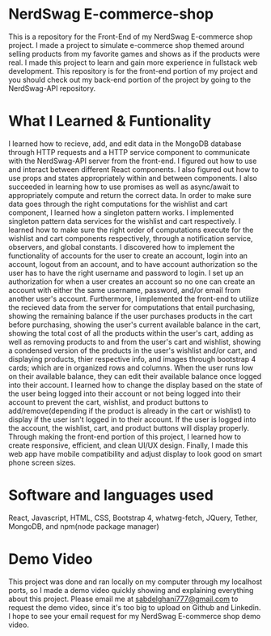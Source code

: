 # NerdSwag E-commerce-shop
This is a repository for the Front-End of my NerdSwag E-commerce shop project. I made a project to simulate e-commerce shop themed around selling products from my favorite games and shows as if the products were real. I made this project to learn and gain more experience in fullstack web development. This repository is for the front-end portion of my project and you should check out my back-end portion of the project by going to the NerdSwag-API repository.

# What I Learned & Funtionality
I learned how to recieve, add, and edit data in the MongoDB database through HTTP requests and a HTTP service component to communicate with the NerdSwag-API server from the front-end. I figured out how to use and interact between different React components. I also figured out how to use props and states appropriately within and between components. I also succeeded in learning how to use promises as well as async/await to appropriately compute and return the correct data. In order to make sure data goes through the right computations for the wishlist and cart component, I learned how a singleton pattern works. I implemented singleton pattern data services for the wishlist and cart respectively. I learned how to make sure the right order of computations execute for the wishlist and cart components respectively, through a notification service, observers, and global constants. I discovered how to implement the functionality of accounts for the user to create an account, login into an account, logout from an account, and to have account authorization so the user has to have the right username and password to login. I set up an authorization for when a user creates an account so no one can create an account with either the same username, password, and/or email from another user's account. Furthermore, I implemented the front-end to utilize the recieved data from the server for computations that entail purchasing, showing the remaining balance if the user purchases products in the cart before purchasing, showing the user's current available balance in the cart, showing the total cost of all the products within the user's cart, adding as well as removing products to and from the user's cart and wishlist, showing a condensed version of the products in the user's wishlist and/or cart, and displaying products, thier respective info, and images through bootstrap 4 cards; which are in organized rows and columns. When the user runs low on their available balance, they can edit their available balance once logged into their account. I learned how to change the display based on the state of the user being logged into their account or not being logged into their account to prevent the cart, wishlist, and product buttons to add/remove(depending if the product is already in the cart or wishlist) to display if the user isn't logged in to their account. If the user is logged into the account, the wishlist, cart, and product buttons will display properly. Through making the front-end portion of this project, I learned how to create responsive, efficient, and clean UI/UX design. Finally, I made this web app have mobile compatibility and adjust display to look good on smart phone screen sizes.              

# Software and languages used
React, Javascript, HTML, CSS, Bootstrap 4, whatwg-fetch, JQuery, Tether, MongoDB, and npm(node package manager)

# Demo Video
This project was done and ran locally on my computer through my localhost ports, so I made a demo video quickly showing and explaining everything about this project. Please email me at sabdelghani777@gmail.com to request the demo video, since it's too big to upload on Github and Linkedin. I hope to see your email request for my NerdSwag E-commerce shop demo video.
